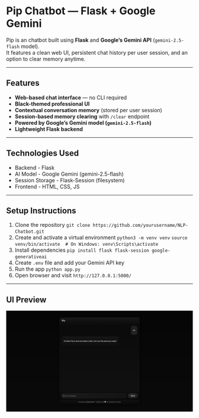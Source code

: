 # Pip Chatbot — Flask + Google Gemini

Pip is an chatbot built using **Flask** and **Google’s Gemini API** (`gemini-2.5-flash` model).  
It features a clean web UI, persistent chat history per user session, and an option to clear memory anytime.

---

## Features

- **Web-based chat interface** — no CLI required
- **Black-themed professional UI**
- **Contextual conversation memory** (stored per user session)
- **Session-based memory clearing** with `/clear` endpoint
- **Powered by Google’s Gemini model (`gemini-2.5-flash`)**
- **Lightweight Flask backend**

---

## Technologies Used

- Backend - Flask
- AI Model - Google Gemini (gemini-2.5-flash)
- Session Storage - Flask-Session (filesystem)
- Frontend - HTML, CSS, JS

---

## Setup Instructions

1. Clone the repository
   `git clone https://github.com/yourusername/NLP-Chatbot.git`
2. Create and activate a virtual environment
   `python3 -m venv venv`
   `source venv/bin/activate  # On Windows: venv\Scripts\activate`
3. Install dependencies
   `pip install flask flask-session google-generativeai`
4. Create `.env` file and add your Gemini API key
5. Run the app
   `python app.py`
6. Open browser and visit `http://127.0.0.1:5000/`

---

## UI Preview

![UI](image-1.png)
